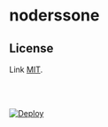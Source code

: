 # noderssone


## License

Link <a href="https://opensource.org/licenses/MIT">MIT</a>.


<br /><br />


<a href="https://heroku.com/deploy?template=https://github.com/rexlogic/noderssone">
  <img src="https://www.herokucdn.com/deploy/button.svg" alt="Deploy">
</a>



